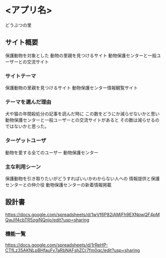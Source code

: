 # <アプリ名>
どうぶつの里

## サイト概要
保護動物を対象とした
動物の里親を見つけるサイト
動物保護センターと一般ユーザーとの交流サイト

### サイトテーマ
保護動物の里親を見つけるサイト
動物保護センター情報観覧サイト

### テーマを選んだ理由
犬や猫の年間殺処分の記事を読んだ時に
この数をどうにか減らせないかと思い
動物保護センターと一般ユーザーとの交流サイトがあると
その数は減らせるのではないかと思った。

### ターゲットユーザ
動物を愛する全てのユーザー
動物保護センター

### 主な利用シーン
保護動物を引き取りたいがどうすればいいかわからない人への
情報提供と保護センターとの仲介役
動物保護センターの新着情報掲載

## 設計書
https://docs.google.com/spreadsheets/d/1wVf6P82iAMjFh9EXNpwQF4pMQwJlf4cbTR5zgjNQnjo/edit?usp=sharing
### 機能一覧
https://docs.google.com/spreadsheets/d/1rReHP-CTfLz35AKNLpBHfauFv7aRbNAFshZCr7fm0qc/edit?usp=sharing


